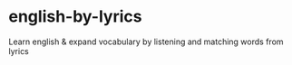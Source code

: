 # english-by-lyrics
Learn english &amp; expand vocabulary by listening and matching words from lyrics
